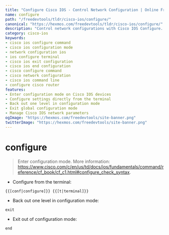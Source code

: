 ```yaml
---
title: "Configure Cisco IOS - Control Network Configuration | Online Free DevTools by Hexmos"
name: configure
path: "/freedevtools/tldr/cisco-ios/configure/"
canonical: "https://hexmos.com/freedevtools/tldr/cisco-ios/configure/"
description: "Control network configurations with Cisco IOS Configure. Enter configuration mode, navigate levels, and exit with ease. Free online tool, no registration required."
category: cisco-ios
keywords:
- cisco ios configure command
- cisco ios configuration mode
- network configuration ios
- ios configure terminal
- cisco ios exit configuration
- cisco ios end configuration
- cisco configure command
- cisco network configuration
- cisco ios command line
- configure cisco router
features:
- Enter configuration mode on Cisco IOS devices
- Configure settings directly from the terminal
- Back out one level in configuration mode
- Exit global configuration mode
- Manage Cisco IOS network parameters
ogImage: "https://hexmos.com/freedevtools/site-banner.png"
twitterImage: "https://hexmos.com/freedevtools/site-banner.png"
---
```


# configure

> Enter configuration mode.
> More information: <https://www.cisco.com/c/en/us/td/docs/ios/fundamentals/command/reference/cf_book/cf_c1.html#configure_check_syntax>.

- Configure from the terminal:

`{{[conf|configure]}} {{[t|terminal]}}`

- Back out one level in configuration mode:

`exit`

- Exit out of configuration mode:

`end`
